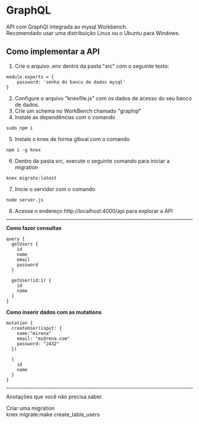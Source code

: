 # GraphQL
API com GraphQl integrada ao mysql Workbench.  
Recomendado usar uma distribuição Linux ou o Ubuntu para Windows.


## Como implementar a API
1. Crie o arquivo .env dentro da pasta "src" com o seguinte texto:
```
module.exports = {
    password: 'senha do banco de dados mysql'
}
```

2. Configure o arquivo "knexfile.js" com os dados de acesso do seu banco de dados.
3. Crie um schema no WorkBench chamado "graphql"
4. Instale as dependências com o comando 
```shell
sudo npm i
```
5. Instale o knex de forma glboal com o comando 
```shell
npm i -g knex
```
6. Dentro da pasta src, execute o seguinte comando para iniciar a migration
```shell
knex migrate:latest
```
7. Inicie o servidor com o comando
```shell
node server.js
```
8. Acesse o endereço http://localhost:4000/api para explorar a API

--------------

**Como fazer consultas**
```
query {
  getUsers {
    id
    name
    email
    password
  }
  
  getUser(id:1) {
    id
    name
  }
}
```

**Como inserir dados com as mutations**
```
mutation {
  createUser(input: {
    name:"mirena"
    email: "mi@rena.com"
    password: "2432"
  })
  
  {
    id
    name
  }
}
```


-----------

Anotações que você não precisa saber.

Criar uma migration    
knex migrate:make create_table_users   